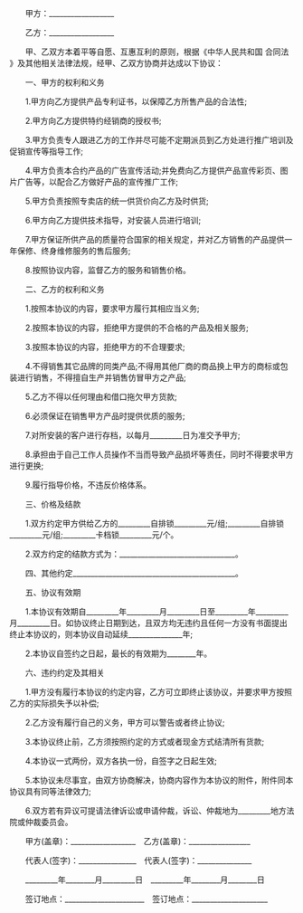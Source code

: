 
 


　　甲方：__________________


　　乙方：__________________


　　甲、乙双方本着平等自愿、互惠互利的原则，根据《中华人民共和国
合同法
》及其他相关法律法规，经甲、乙双方协商并达成以下协议：


　　一、甲方的权利和义务


　　1.甲方向乙方提供产品专利证书，以保障乙方所售产品的合法性;


　　2.甲方向乙方提供特约经销商的授权书;


　　3.甲方负责专人跟进乙方的工作并尽可能不定期派员到乙方处进行推广培训及促销宣传等指导工作;


　　4.甲方负责本合约产品的广告宣传活动;并免费向乙方提供产品宣传彩页、图片广告等，以配合乙方做好产品的宣传推广工作;


　　5.甲方负责按照专卖店的统一供货价向乙方及时供货;


　　6.甲方向乙方提供技术指导，对安装人员进行培训;


　　7.甲方保证所供产品的质量符合国家的相关规定，并对乙方销售的产品提供一年保修、终身维修服务的售后服务;


　　8.按照协议内容，监督乙方的服务和销售价格。


　　二、乙方的权利和义务


　　1.按照本协议的内容，要求甲方履行其相应当义务;


　　2.按照本协议的内容，拒绝甲方提供的不合格的产品及相关服务;


　　3.按照本协议的内容，拒绝甲方的不合理要求;


　　4.不得销售其它品牌的同类产品;不得用其他厂商的商品换上甲方的商标或包装进行销售，不得擅自生产并销售仿冒甲方之产品;


　　5.乙方不得以任何理由和借口拖欠甲方货款;


　　6.必须保证在销售甲方产品时提供优质的服务;


　　7.对所安装的客户进行存档，以每月_________日为准交予甲方;


　　8.承担由于自己工作人员操作不当而导致产品损坏等责任，同时不得要求甲方进行更换;


　　9.履行指导价格，不违反价格体系。


　　三、价格及结款


　　1.双方约定甲方供给乙方的_________自排锁_________元/组;_________自排锁_________元/组;_________卡档锁_________元/个。


　　2.双方约定的结款方式为：________________________________。


　　四、其他约定_____________________________________________。


　　五、协议有效期


　　1.本协议有效期自_________年_________月_________日至_________年_________月_________日。如协议终止日期到达，且双方均无违约且任何一方没有书面提出终止本协议的，则本协议自动延续_______________年;


　　2.本协议自签约之日起，最长的有效期为________年。


　　六、违约约定及其相关


　　1.甲方没有履行本协议的约定内容，乙方可立即终止该协议，并要求甲方按照乙方的实际损失予以补偿;


　　2.乙方没有履行自己的义务，甲方可以警告或者终止协议;


　　3.本协议终止前，乙方须按照约定的方式或者现金方式结清所有货款;


　　4.本协议一式两份，双方各执一份，自签字之日起生效;


　　5.本协议未尽事宜，由双方协商解决，协商内容作为本协议的附件，附件同本协议具有同等法律效力;


　　6.双方若有异议可提请法律诉讼或申请仲裁，诉讼、仲裁地为_________地方法院或仲裁委员会。


　　甲方(盖章)：__________________　乙方(盖章)：_________________


　　代表人(签字)：________________　代表人(签字)：_______________


　　_________年________月_________日　_________年________月________日


　　签订地点：______________________　签订地点：_____________________




 


 

 
 
 
 
 
  


  
 

  


  


  
 
 
 
 

